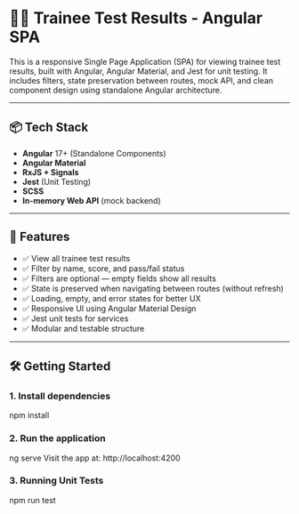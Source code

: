 # 🧑‍🎓 Trainee Test Results - Angular SPA

This is a responsive Single Page Application (SPA) for viewing trainee test results, built with Angular, Angular Material, and Jest for unit testing. It includes filters, state preservation between routes, mock API, and clean component design using standalone Angular architecture.

---

## 📦 Tech Stack

- **Angular** 17+ (Standalone Components)
- **Angular Material**
- **RxJS + Signals**
- **Jest** (Unit Testing)
- **SCSS**
- **In-memory Web API** (mock backend)

---

## 🚀 Features

- ✅ View all trainee test results
- ✅ Filter by name, score, and pass/fail status
- ✅ Filters are optional — empty fields show all results
- ✅ State is preserved when navigating between routes (without refresh)
- ✅ Loading, empty, and error states for better UX
- ✅ Responsive UI using Angular Material Design
- ✅ Jest unit tests for services
- ✅ Modular and testable structure

---

## 🛠️ Getting Started

### 1. Install dependencies

npm install

### 2. Run the application

ng serve
Visit the app at: http://localhost:4200

### 3. Running Unit Tests

npm run test
